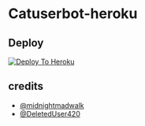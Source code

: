 # Catuserbot-heroku

## Deploy
[![Deploy To Heroku](https://www.herokucdn.com/deploy/button.svg)](https://dashboard.heroku.com/new?button-url=https%3A%2F%2Fgithub.com%2Fillusion999%2FXERXBOT&template=https%3A%2F%2Fgithub.com%2Fillusion999%2FXERXBOT)

## credits
   - [@midnightmadwalk](https://t.me/midnightmadwalk)
   - [@DeletedUser420](https://t.me/DeletedUser420)
